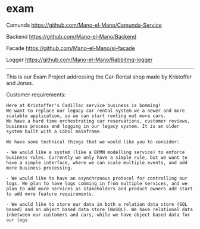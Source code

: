 # exam

Camunda
https://github.com/Mano-el-Mano/Camunda-Service

Backend
https://github.com/Mano-el-Mano/Backend

Facade
https://github.com/Mano-el-Mano/si-facade

Logger
https://github.com/Mano-el-Mano/Rabbitmq-logger


***

This is our Exam Project addressing the Car-Rental shop made by Kristoffer and Jonas. 

Customer requirements:

```
Here at Kristoffer's Cadillac service business is bomming! 
We want to replace our legacy car rental system we a newer and more scalable application, so we can start renting out more cars. 
We have a hard time orchestrating car reservations, customer reviews, business process and logging in our legacy system. It is an older system built with a Cobol mainframe. 

We have some technical things that we would like you to consider:

- We would like a system (like a BPMN modelling service) to enforce business rules. Currently we only have a simple rule, but we want to have a simple interface, where we can scale multiple events, and add more business processing. 

- We would like to have an asynchronous protocol for controlling our logs. We plan to have logs comming in from multiple services, and we plan to add more services as stakeholders and product owners add start to add more feature requirements. 

- We would like to store our data in both a relation data store (SQL based) and an object based data store (NoSQL). We have relational data inbetween our customers and cars, while we have object based data for our logs

```

